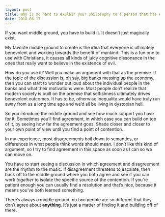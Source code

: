 ```yaml
---
layout: post
title: Why is so hard to explain your philosophy to a person that has different religious beliefs? It never seems to go anywhere and there is rarely any middle ground.
date: 2018-06-17
---
```


<p>If you want middle ground, you have to build it. It doesn’t just magically exist.</p><p>My favorite middle ground to create is the idea that everyone is ultimately benevolent and working towards the benefit of mankind. This is a fun one to use with Christians, it causes all kinds of juicy cognitive dissonance in the ones that really want to believe in the existence of evil.</p><p>How do you use it? Well you make an argument with that as the premise. If the topic of the discussion is, oh say, big banks messing up the economy, then you can start to wonder out loud about the individual people in the banks and what their motivations were. Most people don’t realize that modern society is built on the premise that selfishness ultimately drives benevolent outcomes. It has to be, otherwise inequality would have truly run away from us a long time ago and we’d all be living in dystopian hell.</p><p>So you introduce the middle ground and see how much support you have for it. Sometimes you’ll find agreement, in which case you can build on top of it, by seeing how far the agreement goes. Shade closer and closer to your own point of view until you find a point of contention.</p><p>In my experience, most disagreements boil down to semantics, or differences in what people think words should mean. I don’t like this kind of argument, so I try to find agreement in this space as soon as I can so we can move on.</p><p>You have to start seeing a discussion in which agreement and disagreement are the rhythm to the music. If disagreement threatens to escalate, then back off to the middle ground where you both agree and see if you can work <i>together</i> to isolate the specific source of the contention. If you’re patient enough you can usually find a resolution and that’s nice, because it means you’ve both learned something.</p><p>There’s always a middle ground, no two people are so different that they don’t agree about <b>anything</b>. It’s just a matter of finding it and building off of there.</p>

